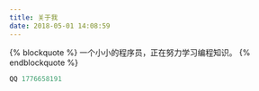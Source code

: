 ```yaml
---
title: 关于我
date: 2018-05-01 14:08:59
---
```

{% blockquote %}
一个小小的程序员，正在努力学习编程知识。
{% endblockquote %}
```javascript
QQ 1776658191
```
